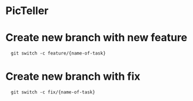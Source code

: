 # PicTeller

# Create new branch with new feature
```
  git switch -c feature/{name-of-task}
```

# Create new branch with fix 
```
  git switch -c fix/{name-of-task}
```

